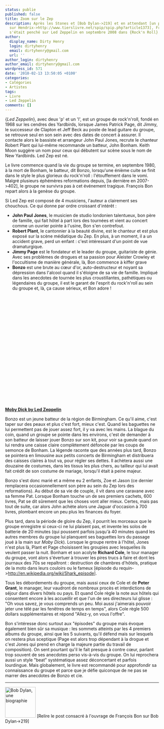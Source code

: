 ```yaml
---
status: publie
published: false
title: Zoom sur le Zep
description: Après les Stones et [Bob Dylan->219] et en attendant [un probable ouvrage
  sur Hendrix->http://www.tierslivre.net/spip/spip.php?article1373], François Bon
  s'était penché sur Led Zeppelin en septembre 2008 dans {Rock'n Roll}.
author:
  display_name: Dirty Henry
  login: dirtyhenry
  email: dirtyhenry@gmail.com
  url: ''
author_login: dirtyhenry
author_email: dirtyhenry@gmail.com
wordpress_id: 571
date: '2010-02-13 13:50:05 +0100'
categories:
- Catégories
- Artistes
tags:
- Livre
- Led Zeppelin
comments: []
---
```

{*Led Zeppelin*}, avec deux 'p' et un 'l', est un groupe de rock'n'roll, fondé en 1968 sur les cendres des Yardbirds, lorsque James Patrick Page, dit Jimmy, le successeur de Clapton et Jeff Beck au poste de lead guitare du groupe, se retrouve seul en son sein avec des dates de concert à assurer. Il contacte alors le bassiste et arrangeur John Paul Jones, recrute le chanteur Robert Plant qui lui-même recommande un batteur, John Bonham. Keith Moon suggère un nom pour ceux qui débutent sur scène sous le nom de New Yardbirds. Led Zep est né.

Le livre commence quand la vie du groupe se termine, en septembre 1980, à la mort de Bonham, le batteur, dit Bonzo, lorsqu'une énième cuite se finit dans le style le plus glorieux du rock'n'roll : l'étouffement dans le vomi. Malgré plusieurs éphémères reformations depuis, [la dernière en 2007->402], le groupe ne survivra pas à cet événement tragique. François Bon repart alors à la genèse du groupe. 

Si Led Zep est composé de 4 musiciens, l'auteur a clairement ses chouchous. Ce qui donne par ordre croissant d'intérêt : 
- __John Paul Jones__, le musicien de studio londonien talentueux, bon père de famille, qui fait hôtel à part lors des tournées et vient au concert comme un ouvrier pointe à l'usine, Bon s'en contrefout.
- __Robert Plant__, le cantonnier à la beauté divine, est le chanteur et est plus exposé sur la scène médiatique du Zep. En plus, à un moment, il a un accident grave, perd un enfant : c'est intéressant d'un point de vue dramaturgique.
- __Jimmy Page__ est le fondateur et le leader du groupe, guitariste de génie. Avec ses problèmes de drogues et sa passion pour Aleister Crowley et l'occultisme de manière générale, là, Bon commence à kiffer grave
- __Bonzo__ est une brute au cœur d'or, auto-destructeur et noyant sa dépression dans l'alcool quand il s'éloigne de sa vie de famille. Impliqué dans les anecdotes de tournée les plus croustillantes, pathétiques ou légendaires du groupe, il est le garant de l'esprit du rock'n'roll au sein du groupe et, là, ça cause sérieux, et Bon adore !

<object width="480" height="365"><param name="movie" value="http://www.dailymotion.com/swf/x1unb2"></param><param name="allowFullScreen" value="true"></param><param name="allowScriptAccess" value="always"></param><embed src="http://www.dailymotion.com/swf/x1unb2" width="480" height="365" allowfullscreen="true" allowscriptaccess="always"></embed></object><br /><b><a href="http://www.dailymotion.com/video/x1unb2_moby-dick-by-led-zeppelin_music">Moby Dick by Led Zeppelin</a></b><br />

Bonzo est un jeune batteur de la région de Birmingham. Ce qu'il aime, c'est taper sur des peaux et plus c'est fort, mieux c'est. Quand les baguettes ne lui permettent pas de jouer assez fort, il y va avec les mains. La blague du coin, quand un groupe se pointe dans les environs, c'est de demander à son batteur de laisser jouer Bonzo sur son kit, pour voir sa gueule quand on lui rendra une caisse claire complètement défoncée par les coups de semonce de Bonham. La légende raconte que des années plus tard, Bonzo se pointera en limousine aux petits concerts de Birmingham et distribuera des caisses claires à tout va, pour régler ses dettes. Il achètera aussi une douzaine de costumes, dans les tissus les plus chers, au tailleur qui lui avait fait crédit de son costume de mariage, lorsqu'il était à peine majeur.

Bonzo s'est donc marié et a même eu 2 enfants, Zoe et Jason (ce dernier remplacera occasionnellement son père au sein du Zep lors des reformations). Au début de sa vie de couple, il vit dans une caravane avec sa femme Pat. Lorsque Bonham touche un de ses premiers cachets, 600 livres, Pat se dit sûrement que les choses vont aller mieux. Certes, mais pas tout de suite, car alors John achète alors une Jaguar d'occasion à 700 livres, plombant encore un peu plus les finances du foyer.

Plus tard, dans la période de gloire du Zep, il pourrit les morceaux que le groupe enregistre si ceux-ci ne lui plaisent pas, et invente les solos de batterie de 20 minutes (qui poussent parfois jusqu'à 40 minutes quand les autres membres du groupe lui planquent ses baguettes lors du passage joué à la main sur *Moby Dick*). Lorsque le groupe rentre à l'hôtel, Jones n'est plus là, Plant et Page choisissent les groupies avec lesquelles ils veulent passer la nuit. Bonham et son acolyte __Richard Cole__, le tour manager du groupe, vont alors s'évertuer à trouver les pires trucs à faire et dont les journaux des 70s se repaîtront : destruction de chambres d'hôtels, pratique de la moto dans leurs couloirs ou le fameux [épisode du requin->http://en.wikipedia.org/wiki/Shark_episode].

Tous les débordements du groupe, mais aussi ceux de Cole et de __Peter Grant__, le manager, leur vaudront de nombreux procès et interdictions de séjour dans divers hôtels ou pays. Et quand Cole règle la note aux hôtels qui consentent encore à les accueillir et que l'un de ses directeurs lui glisse : "Oh vous savez, je vous comprends un peu. Moi aussi j'aimerais pouvoir jeter une télé par les fenêtres de temps en temps", alors Cole règle 500 dollars supplémentaires et répond "Allez-y, on vous l'offre".

Bon s'intéresse donc surtout aux "épisodes" du groupe mais évoque également bien sûr sa musique : les sommets atteints par les 4 premiers albums du groupe, ainsi que les 5 suivants, qu'il défend mais sur lesquels on restera plus sceptique (Page est alors trop dépendant à la drogue et c'est Jones qui prend en charge la majeure partie du travail de composition). On sent pourtant qu'il le fait presque à contre cœur, parlant trop souvent de ses anecdotes perso vis-à-vis du groupe. On lui reprochera aussi un style "beat" systématique assez déconcertant et parfois lourdingue. Mais globalement, le livre est recommandé pour approfondir sa connaissance du groupe et parce que je défie quiconque de ne pas se marrer des anecdotes de Bonzo et cie.

<hr />

<img src="/IMG/arton219.jpg" alt="Bob Dylan, une biographie" width="100px" /> [Relire le post consacré à l'ouvrage de François Bon sur Bob Dylan->219]
